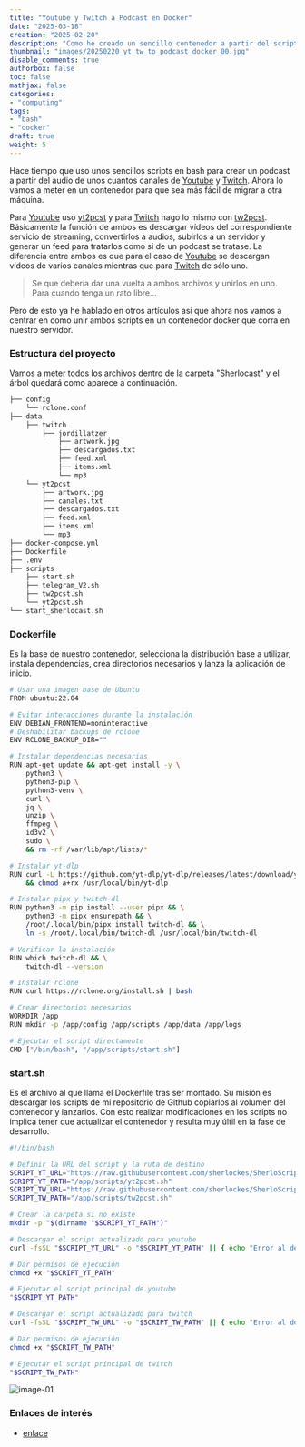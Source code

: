 ```yaml
---
title: "Youtube y Twitch a Podcast en Docker"
date: "2025-03-18"
creation: "2025-02-20"
description: "Como he creado un sencillo contenedor a partir del script yt2pcst.sh"
thumbnail: "images/20250220_yt_tw_to_podcast_docker_00.jpg"
disable_comments: true
authorbox: false
toc: false
mathjax: false
categories:
- "computing"
tags:
- "bash"
- "docker"
draft: true
weight: 5
---
```

Hace tiempo que uso unos sencillos scripts en bash para crear un podcast a partir del audio de unos cuantos canales de [Youtube] y [Twitch]. Ahora lo vamos a meter en un contenedor para que sea más fácil de migrar a otra máquina.
<!--more-->
Para [Youtube] uso [yt2pcst] y para [Twitch] hago lo mismo con [tw2pcst]. Básicamente la función de ambos es descargar vídeos del correspondiente servicio de streaming, convertirlos a audios, subirlos a un servidor y generar un feed para tratarlos como si de un podcast se tratase. La diferencia entre ambos es que para el caso de [Youtube] se descargan vídeos de varios canales mientras que para [Twitch] de sólo uno.

> Se que debería dar una vuelta a ambos archivos y unirlos en uno. Para cuando tenga un rato libre...

Pero de esto ya he hablado en otros artículos así que ahora nos vamos a centrar en como unir ambos scripts en un contenedor docker que corra en nuestro servidor.

### Estructura del proyecto
Vamos a meter todos los archivos dentro de la carpeta "Sherlocast" y el árbol quedará como aparece a continuación.

``` bash
├── config
    └── rclone.conf
├── data
    ├── twitch
        ├── jordillatzer
            ├── artwork.jpg
            ├── descargados.txt
            ├── feed.xml
            ├── items.xml
            └── mp3
    └── yt2pcst
        ├── artwork.jpg
        ├── canales.txt
        ├── descargados.txt
        ├── feed.xml
        ├── items.xml
        └── mp3
├── docker-compose.yml
├── Dockerfile
├── .env
├── scripts
    ├── start.sh
    ├── telegram_V2.sh
    ├── tw2pcst.sh
    └── yt2pcst.sh
└── start_sherlocast.sh
```

### Dockerfile
Es la base de nuestro contenedor, selecciona la distribución base a utilizar, instala dependencias, crea directorios necesarios y lanza la aplicación de inicio.

``` bash
# Usar una imagen base de Ubuntu
FROM ubuntu:22.04

# Evitar interacciones durante la instalación
ENV DEBIAN_FRONTEND=noninteractive
# Deshabilitar backups de rclone
ENV RCLONE_BACKUP_DIR=""

# Instalar dependencias necesarias
RUN apt-get update && apt-get install -y \
    python3 \
    python3-pip \
    python3-venv \
    curl \
    jq \
    unzip \
    ffmpeg \
    id3v2 \
    sudo \
    && rm -rf /var/lib/apt/lists/*

# Instalar yt-dlp
RUN curl -L https://github.com/yt-dlp/yt-dlp/releases/latest/download/yt-dlp -o /usr/local/bin/yt-dlp \
    && chmod a+rx /usr/local/bin/yt-dlp

# Instalar pipx y twitch-dl
RUN python3 -m pip install --user pipx && \
    python3 -m pipx ensurepath && \
    /root/.local/bin/pipx install twitch-dl && \
    ln -s /root/.local/bin/twitch-dl /usr/local/bin/twitch-dl

# Verificar la instalación
RUN which twitch-dl && \
    twitch-dl --version

# Instalar rclone
RUN curl https://rclone.org/install.sh | bash

# Crear directorios necesarios
WORKDIR /app
RUN mkdir -p /app/config /app/scripts /app/data /app/logs

# Ejecutar el script directamente
CMD ["/bin/bash", "/app/scripts/start.sh"]
```

### start.sh
Es el archivo al que llama el Dockerfile tras ser montado. Su misión es descargar los scripts de mi repositorio de Github copiarlos al volumen del contenedor y lanzarlos. Con esto realizar modificaciones en los scripts no implica tener que actualizar el contenedor y resulta muy últil en la fase de desarrollo.

``` bash
#!/bin/bash

# Definir la URL del script y la ruta de destino
SCRIPT_YT_URL="https://raw.githubusercontent.com/sherlockes/SherloScripts/refs/heads/master/bash/yt2pcst.sh"
SCRIPT_YT_PATH="/app/scripts/yt2pcst.sh"
SCRIPT_TW_URL="https://raw.githubusercontent.com/sherlockes/SherloScripts/refs/heads/master/bash/tw2pcst.sh"
SCRIPT_TW_PATH="/app/scripts/tw2pcst.sh"

# Crear la carpeta si no existe
mkdir -p "$(dirname "$SCRIPT_YT_PATH")"

# Descargar el script actualizado para youtube
curl -fsSL "$SCRIPT_YT_URL" -o "$SCRIPT_YT_PATH" || { echo "Error al descargar el script."; exit 1; }

# Dar permisos de ejecución
chmod +x "$SCRIPT_YT_PATH"

# Ejecutar el script principal de youtube
"$SCRIPT_YT_PATH"

# Descargar el script actualizado para twitch
curl -fsSL "$SCRIPT_TW_URL" -o "$SCRIPT_TW_PATH" || { echo "Error al descargar el script."; exit 1; }

# Dar permisos de ejecución
chmod +x "$SCRIPT_TW_PATH"

# Ejecutar el script principal de twitch
"$SCRIPT_TW_PATH"
```


![image-01]

### Enlaces de interés
- [enlace](www.sherblog.es)

[Twitch]: https://www.twitch.tv
[yt2pcst]: https://github.com/sherlockes/SherloScripts/blob/master/bash/yt2pcst.sh
[tw2pcst]: https://github.com/sherlockes/SherloScripts/blob/master/bash/tw2pcst.sh
[Youtube]: https://www.youtube.com


[image-01]: /images/20250220_youtube_to_podcast_docker_01.jpg



